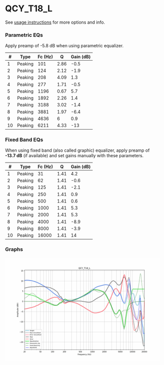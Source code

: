 # QCY_T18_L
See [usage instructions](https://github.com/jaakkopasanen/AutoEq#usage) for more options and info.

### Parametric EQs
Apply preamp of -5.8 dB when using parametric equalizer.

|   # | Type    |   Fc (Hz) |    Q |   Gain (dB) |
|-----|---------|-----------|------|-------------|
|   1 | Peaking |       101 | 2.86 |        -0.5 |
|   2 | Peaking |       124 | 2.12 |        -1.9 |
|   3 | Peaking |       208 | 4.09 |         1.3 |
|   4 | Peaking |       277 | 1.71 |        -0.5 |
|   5 | Peaking |      1196 | 0.67 |         5.7 |
|   6 | Peaking |      1892 | 2.26 |         1.4 |
|   7 | Peaking |      3188 | 3.02 |        -1.4 |
|   8 | Peaking |      3881 | 1.97 |        -6.4 |
|   9 | Peaking |      4636 | 6    |         0.9 |
|  10 | Peaking |      6211 | 4.33 |       -13   |

### Fixed Band EQs
When using fixed band (also called graphic) equalizer, apply preamp of **-13.7 dB** (if available) and set gains manually with these parameters.

|   # | Type    |   Fc (Hz) |    Q |   Gain (dB) |
|-----|---------|-----------|------|-------------|
|   1 | Peaking |        31 | 1.41 |         4.2 |
|   2 | Peaking |        62 | 1.41 |        -0.6 |
|   3 | Peaking |       125 | 1.41 |        -2.1 |
|   4 | Peaking |       250 | 1.41 |         0.9 |
|   5 | Peaking |       500 | 1.41 |         0.6 |
|   6 | Peaking |      1000 | 1.41 |         5.3 |
|   7 | Peaking |      2000 | 1.41 |         5.3 |
|   8 | Peaking |      4000 | 1.41 |        -8.9 |
|   9 | Peaking |      8000 | 1.41 |        -3.9 |
|  10 | Peaking |     16000 | 1.41 |        14   |

### Graphs
![](./QCY_T18_L.png)
